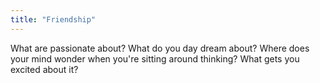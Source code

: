 ```yaml
---
title: "Friendship"
---
```



What are passionate about?
What do you day dream about? Where does your mind wonder when you're sitting around thinking?
What gets you excited about it?